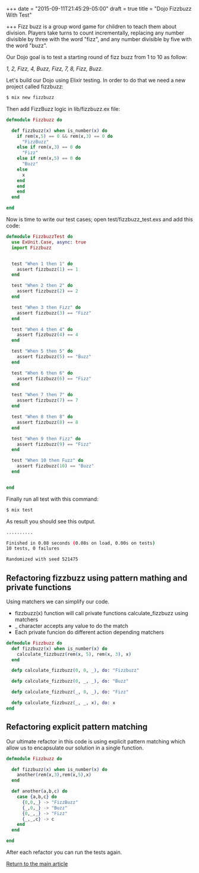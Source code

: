 +++
date = "2015-09-11T21:45:29-05:00"
draft = true
title = "Dojo Fizzbuzz With Test"

+++
Fizz buzz is a group word game for children to teach them about division. Players take turns to count incrementally, replacing any number divisible by three with the word "fizz", and any number divisible by five with the word "buzz".

Our Dojo goal is to test a starting round of fizz buzz from 1 to 10 as follow:

  *1, 2, Fizz, 4, Buzz, Fizz, 7, 8, Fizz, Buzz.*

Let's build our Dojo using Elixir testing. In order to do that we need a new project called fizzbuzz:

```bash
$ mix new fizzbuzz
```

Then add FizzBuzz logic in lib/fizzbuzz.ex file:

```elixir
defmodule Fizzbuzz do

  def fizzbuzz(x) when is_number(x) do
    if rem(x,5) == 0 && rem(x,3) == 0 do
      "FizzBuzz"
    else if rem(x,3) == 0 do
      "Fizz"
    else if rem(x,5) == 0 do
      "Buzz"
    else
      x
    end
    end
    end
  end

end
```

Now is time to write our test cases; open test/fizzbuzz_test.exs and add this code:

```elixir
defmodule FizzbuzzTest do
  use ExUnit.Case, async: true
  import Fizzbuzz


  test "When 1 then 1" do
    assert fizzbuzz(1) == 1
  end

  test "When 2 then 2" do
    assert fizzbuzz(2) == 2
  end

  test "When 3 then Fizz" do
    assert fizzbuzz(3) == "Fizz"
  end

  test "When 4 then 4" do
    assert fizzbuzz(4) == 4
  end

  test "When 5 then 5" do
    assert fizzbuzz(5) == "Buzz"
  end

  test "When 6 then 6" do
    assert fizzbuzz(6) == "Fizz"
  end

  test "When 7 then 7" do
    assert fizzbuzz(7) == 7
  end

  test "When 8 then 8" do
    assert fizzbuzz(8) == 8
  end

  test "When 9 then Fizz" do
    assert fizzbuzz(9) == "Fizz"
  end

  test "When 10 then Fuzz" do
    assert fizzbuzz(10) == "Buzz"
  end


end

```

Finally run all test with this command:

```bash
$ mix test
```

As result you should see this output.

```bash
..........

Finished in 0.08 seconds (0.08s on load, 0.00s on tests)
10 tests, 0 failures

Randomized with seed 521475
```

## Refactoring fizzbuzz using pattern mathing and private functions

Using matchers we can simplify our code.

* fizzbuzz(x) function will call private functions calculate_fizzbuzz using matchers
* _ character accepts any value to do the match
* Each private funcion do different action depending matchers

```elixir
defmodule Fizzbuzz do
  def fizzbuzz(x) when is_number(x) do
    calculate_fizzbuzz(rem(x, 5), rem(x, 3), x)
  end

  defp calculate_fizzbuzz(0, 0, _), do: "Fizzbuzz"

  defp calculate_fizzbuzz(0, _, _), do: "Buzz"

  defp calculate_fizzbuzz(_, 0, _), do: "Fizz"

  defp calculate_fizzbuzz(_, _, x), do: x
end
```

## Refactoring explicit pattern matching

Our ultimate refactor in this code is using explicit pattern matching which allow us to encapsulate our solution in a single function.

```elixir
defmodule Fizzbuzz do

  def fizzbuzz(x) when is_number(x) do
    another(rem(x,3),rem(x,5),x)
  end

  def another(a,b,c) do
    case {a,b,c} do
      {0,0,_} -> "FizzBuzz"
      {_,0,_} -> "Buzz"
      {0,_,_} -> "Fizz"
      {_,_,c} -> c
    end
  end

end
```

After each refactor you can run the tests again.

[Return to the main article](/techtalk/elixir)

